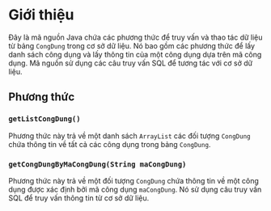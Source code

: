 


# Giới thiệu

Đây là mã nguồn Java chứa các phương thức để truy vấn và thao tác dữ liệu từ bảng `CongDung` trong cơ sở dữ liệu. Nó bao gồm các phương thức để lấy danh sách công dụng và lấy thông tin của một công dụng dựa trên mã công dụng. Mã nguồn sử dụng các câu truy vấn SQL để tương tác với cơ sở dữ liệu.

## Phương thức

### `getListCongDung()`

Phương thức này trả về một danh sách `ArrayList` các đối tượng `CongDung` chứa thông tin về tất cả các công dụng trong bảng `CongDung`.

### `getCongDungByMaCongDung(String maCongDung)`

Phương thức này trả về một đối tượng `CongDung` chứa thông tin về một công dụng được xác định bởi mã công dụng `maCongDung`. Nó sử dụng câu truy vấn SQL để truy vấn thông tin từ cơ sở dữ liệu.
